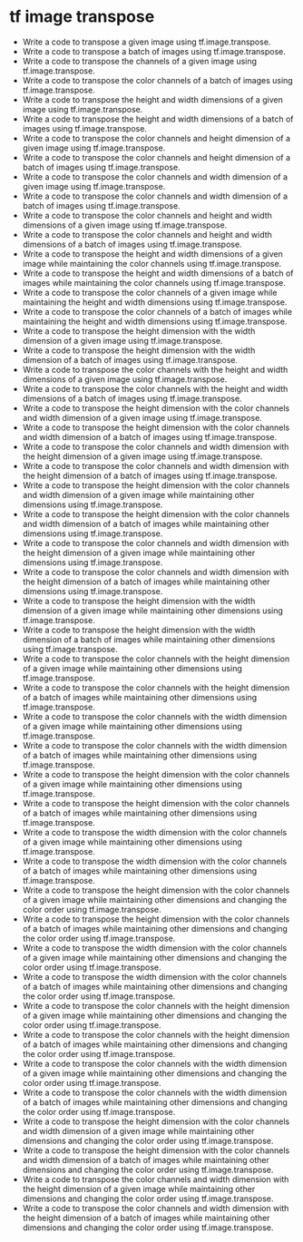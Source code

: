 # tf image transpose

- Write a code to transpose a given image using tf.image.transpose.
- Write a code to transpose a batch of images using tf.image.transpose.
- Write a code to transpose the channels of a given image using tf.image.transpose.
- Write a code to transpose the color channels of a batch of images using tf.image.transpose.
- Write a code to transpose the height and width dimensions of a given image using tf.image.transpose.
- Write a code to transpose the height and width dimensions of a batch of images using tf.image.transpose.
- Write a code to transpose the color channels and height dimension of a given image using tf.image.transpose.
- Write a code to transpose the color channels and height dimension of a batch of images using tf.image.transpose.
- Write a code to transpose the color channels and width dimension of a given image using tf.image.transpose.
- Write a code to transpose the color channels and width dimension of a batch of images using tf.image.transpose.
- Write a code to transpose the color channels and height and width dimensions of a given image using tf.image.transpose.
- Write a code to transpose the color channels and height and width dimensions of a batch of images using tf.image.transpose.
- Write a code to transpose the height and width dimensions of a given image while maintaining the color channels using tf.image.transpose.
- Write a code to transpose the height and width dimensions of a batch of images while maintaining the color channels using tf.image.transpose.
- Write a code to transpose the color channels of a given image while maintaining the height and width dimensions using tf.image.transpose.
- Write a code to transpose the color channels of a batch of images while maintaining the height and width dimensions using tf.image.transpose.
- Write a code to transpose the height dimension with the width dimension of a given image using tf.image.transpose.
- Write a code to transpose the height dimension with the width dimension of a batch of images using tf.image.transpose.
- Write a code to transpose the color channels with the height and width dimensions of a given image using tf.image.transpose.
- Write a code to transpose the color channels with the height and width dimensions of a batch of images using tf.image.transpose.
- Write a code to transpose the height dimension with the color channels and width dimension of a given image using tf.image.transpose.
- Write a code to transpose the height dimension with the color channels and width dimension of a batch of images using tf.image.transpose.
- Write a code to transpose the color channels and width dimension with the height dimension of a given image using tf.image.transpose.
- Write a code to transpose the color channels and width dimension with the height dimension of a batch of images using tf.image.transpose.
- Write a code to transpose the height dimension with the color channels and width dimension of a given image while maintaining other dimensions using tf.image.transpose.
- Write a code to transpose the height dimension with the color channels and width dimension of a batch of images while maintaining other dimensions using tf.image.transpose.
- Write a code to transpose the color channels and width dimension with the height dimension of a given image while maintaining other dimensions using tf.image.transpose.
- Write a code to transpose the color channels and width dimension with the height dimension of a batch of images while maintaining other dimensions using tf.image.transpose.
- Write a code to transpose the height dimension with the width dimension of a given image while maintaining other dimensions using tf.image.transpose.
- Write a code to transpose the height dimension with the width dimension of a batch of images while maintaining other dimensions using tf.image.transpose.
- Write a code to transpose the color channels with the height dimension of a given image while maintaining other dimensions using tf.image.transpose.
- Write a code to transpose the color channels with the height dimension of a batch of images while maintaining other dimensions using tf.image.transpose.
- Write a code to transpose the color channels with the width dimension of a given image while maintaining other dimensions using tf.image.transpose.
- Write a code to transpose the color channels with the width dimension of a batch of images while maintaining other dimensions using tf.image.transpose.
- Write a code to transpose the height dimension with the color channels of a given image while maintaining other dimensions using tf.image.transpose.
- Write a code to transpose the height dimension with the color channels of a batch of images while maintaining other dimensions using tf.image.transpose.
- Write a code to transpose the width dimension with the color channels of a given image while maintaining other dimensions using tf.image.transpose.
- Write a code to transpose the width dimension with the color channels of a batch of images while maintaining other dimensions using tf.image.transpose.
- Write a code to transpose the height dimension with the color channels of a given image while maintaining other dimensions and changing the color order using tf.image.transpose.
- Write a code to transpose the height dimension with the color channels of a batch of images while maintaining other dimensions and changing the color order using tf.image.transpose.
- Write a code to transpose the width dimension with the color channels of a given image while maintaining other dimensions and changing the color order using tf.image.transpose.
- Write a code to transpose the width dimension with the color channels of a batch of images while maintaining other dimensions and changing the color order using tf.image.transpose.
- Write a code to transpose the color channels with the height dimension of a given image while maintaining other dimensions and changing the color order using tf.image.transpose.
- Write a code to transpose the color channels with the height dimension of a batch of images while maintaining other dimensions and changing the color order using tf.image.transpose.
- Write a code to transpose the color channels with the width dimension of a given image while maintaining other dimensions and changing the color order using tf.image.transpose.
- Write a code to transpose the color channels with the width dimension of a batch of images while maintaining other dimensions and changing the color order using tf.image.transpose.
- Write a code to transpose the height dimension with the color channels and width dimension of a given image while maintaining other dimensions and changing the color order using tf.image.transpose.
- Write a code to transpose the height dimension with the color channels and width dimension of a batch of images while maintaining other dimensions and changing the color order using tf.image.transpose.
- Write a code to transpose the color channels and width dimension with the height dimension of a given image while maintaining other dimensions and changing the color order using tf.image.transpose.
- Write a code to transpose the color channels and width dimension with the height dimension of a batch of images while maintaining other dimensions and changing the color order using tf.image.transpose.